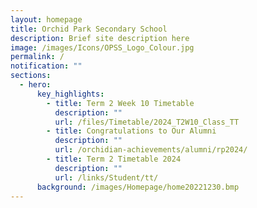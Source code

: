 ```yaml
---
layout: homepage
title: Orchid Park Secondary School
description: Brief site description here
image: /images/Icons/OPSS_Logo_Colour.jpg
permalink: /
notification: ""
sections:
  - hero:
      key_highlights:
        - title: Term 2 Week 10 Timetable
          description: ""
          url: /files/Timetable/2024_T2W10_Class_TT
        - title: Congratulations to Our Alumni
          description: ""
          url: /orchidian-achievements/alumni/rp2024/
        - title: Term 2 Timetable 2024
          description: ""
          url: /links/Student/tt/
      background: /images/Homepage/home20221230.bmp
---
```

